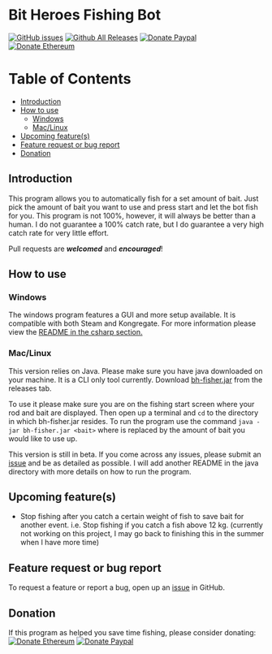 # Bit Heroes Fishing Bot

[![GitHub issues](https://img.shields.io/github/issues/tiemonl/Bit-Heroes-Fishing-Bot.svg)](https://github.com/tiemonl/Bit-Heroes-Fishing-Bot/issues)
[![Github All Releases](https://img.shields.io/github/downloads/tiemonl/Bit-Heroes-Fishing-Bot/total.svg)](https://github.com/tiemonl/Bit-Heroes-Fishing-Bot/releases)
[![Donate Paypal](https://img.shields.io/badge/Donate-PayPal-green.svg)](https://www.paypal.com/cgi-bin/webscr?cmd=_s-xclick&hosted_button_id=9F2F5CFVSHK8G)
[![Donate Ethereum](
https://brianmacdonald.github.io/Ethonate/svg/eth-donate-blue.svg)](
https://brianmacdonald.github.io/Ethonate/address#0xaD3c539d7bb5e3ce993ca87DEA851B308326511a)


Table of Contents
=================
* [Introduction](#introduction)
* [How to use](#how-to-use)
  * [Windows](#windows)
  * [Mac/Linux](#maclinux)
* [Upcoming feature(s)](#upcoming-features)
* [Feature request or bug report](#feature-request-or-bug-report)
* [Donation](#Donation)


## Introduction

This program allows you to automatically fish for a set amount of bait. Just pick the amount of bait you want to use and press start and let the bot fish for you. This program is not 100%, however, it will always be better than a human. I do not guarantee a 100% catch rate, but I do guarantee a very high catch rate for very little effort.

Pull requests are ***welcomed*** and ***encouraged***!

## How to use
### Windows
The windows program features a GUI and more setup available. It is compatible with both Steam and Kongregate. For more information please view the [README in the csharp section.](csharp/README.md)

### Mac/Linux
This version relies on Java. Please make sure you have java downloaded on your machine. It is a CLI only tool currently. Download [bh-fisher.jar](https://github.com/tiemonl/Bit-Heroes-Fishing-Bot/releases) from the releases tab.

To use it please make sure you are on the fishing start screen where your rod and bait are displayed. Then open up a terminal and `cd` to the directory in which bh-fisher.jar resides. To run the program use the command `java -jar bh-fisher.jar <bait>` where <bait> is replaced by the amount of bait you would like to use up.

This version is still in beta. If you come across any issues, please submit an [issue](https://github.com/tiemonl/Bit-Heroes-Fishing-Bot/issues) and be as detailed as possible. I will add another README in the java directory with more details on how to run the program.


## Upcoming feature(s)
- Stop fishing after you catch a certain weight of fish to save bait for another event. i.e. Stop fishing if you catch a fish above 12 kg. (currently not working on this project, I may go back to finishing this in the summer when I have more time)

## Feature request or bug report
To request a feature or report a bug, open up an [issue](https://github.com/tiemonl/Bit-Heroes-Fishing-Bot/issues) in GitHub.

## Donation
If this program as helped you save time fishing, please consider donating:
[![Donate Ethereum](
https://brianmacdonald.github.io/Ethonate/svg/eth-donate-blue.svg)](
https://brianmacdonald.github.io/Ethonate/address#0xaD3c539d7bb5e3ce993ca87DEA851B308326511a)
[![Donate Paypal](https://img.shields.io/badge/Donate-PayPal-green.svg)](https://www.paypal.com/cgi-bin/webscr?cmd=_s-xclick&hosted_button_id=9F2F5CFVSHK8G)
